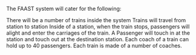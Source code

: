 The FAAST system will cater for the following:

There will be a number of trains inside the system
Trains will travel from station to station
Inside of a station, when the train stops, passengers will alight and enter the carriages of the train.
A Passenger will touch in at the station and touch out at the destination station.
Each coach of a train can hold up to 40 passengers.
Each train is made of a number of coaches.